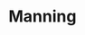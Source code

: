 ---
facebook: https://facebook.com/ManningBooks
logohandle: manning
sort: manning
title: Manning
twitter: https://x.com/ManningBooks
website: https://www.manning.com/
youtube: https://youtube.com/channel/UCDia_lkNYKLJVLRLQl_-pFw
---